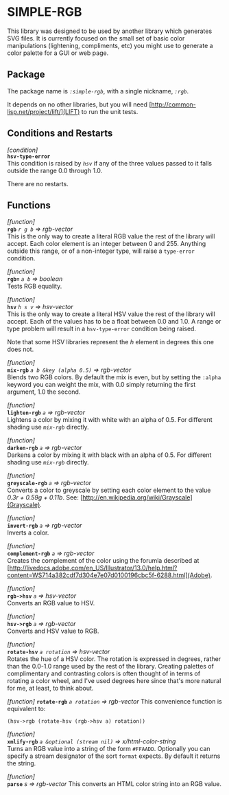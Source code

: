# SIMPLE-RGB

This library was designed to be used by another library which
generates SVG files.  It is currently focused on the small set of
basic color manipulations (lightening, compliments, etc) you might use
to generate a color palette for a GUI or web page. 

## Package
The package name is *`:simple-rgb`*, with a single nickname, *`:rgb`*.

It depends on no other libraries, but you will need
[http://common-lisp.net/project/lift/](LIFT) to run the unit tests. 

## Conditions and Restarts

_[condition]_  
**`hsv-type-error`**  
This condition is raised by *`hsv`* if any of the three values passed
to it falls outside the range 0.0 through  1.0. 

There are no restarts.

## Functions
_[function]_  
**`rgb`** _`r g b` => rgb-vector_  
This is the only way to create a literal RGB value the rest of the
library will accept.  Each color element is an integer between 0 and
255.  Anything outside this range, or of a non-integer type, will
raise a `type-error` condition. 

_[function]_  
**`rgb=`** _`a b` => boolean_  
Tests RGB equality.

_[function]_  
**`hsv`** _`h s v` => hsv-vector_  
This is the only way to create a literal HSV value the rest of the
library will accept.  Each of the values has to be a float between 0.0
and 1.0.  A range or type problem will result in a `hsv-type-error`
condition being raised. 

Note that some HSV libraries represent the _h_ element in degrees
this one does not. 

_[function]_  
**`mix-rgb`** _`a b &key (alpha 0.5)` => rgb-vector_  
Blends two RGB colors.  By default the mix is even, but by setting the
`:alpha` keyword you can weight the mix, with 0.0 simply returning the
first argument, 1.0 the second. 

_[function]_  
**`lighten-rgb`** _`a` => rgb-vector_  
Lightens a color by mixing it with white with an alpha of 0.5.  For
different shading use *`mix-rgb`* directly. 

_[function]_  
**`darken-rgb`** _`a` => rgb-vector_  
Darkens a color by mixing it with black with an alpha of 0.5.  For
different shading use *`mix-rgb`* directly. 

_[function]_  
**`greyscale-rgb`** _`a` => rgb-vector_  
Converts a color to greyscale by setting each color element to the
value _0.3r + 0.59g + 0.11b_.  See:
[http://en.wikipedia.org/wiki/Grayscale](Grayscale). 

_[function]_  
**`invert-rgb`** _`a` => rgb-vector_  
Inverts a color.

_[function]_  
**`complement-rgb`** _`a` => rgb-vector_  
Creates the complement of the color using the forumla described at [http://livedocs.adobe.com/en_US/Illustrator/13.0/help.html?content=WS714a382cdf7d304e7e07d0100196cbc5f-6288.html](Adobe).

_[function]_  
**`rgb->hsv`** _`a` => hsv-vector_  
Converts an RGB value to HSV.

_[function]_  
**`hsv->rgb`** _`a` => rgb-vector_  
Converts and HSV value to RGB.
  
_[function]_  
**`rotate-hsv`** _`a rotation` => hsv-vector_  
Rotates the hue of a HSV color.  The rotation is expressed in degrees,
rather than the 0.0-1.0 range used by the rest of the library.
Creating palettes of complimentary and contrasting colors is often
thought of in terms of rotating a color wheel, and I've used degrees
here since that's more natural for me, at least, to think about. 

_[function]_
**`rotate-rgb`** _`a rotation` => rgb-vector_
This convenience function is equivalent to: 

    (hsv->rgb (rotate-hsv (rgb->hsv a) rotation))

_[function]_  
**`xmlify-rgb`** _`a &optional (stream nil)` => x/html-color-string_  
Turns an RGB value into a string of the form `#FFAADD`.  Optionally
you can specify a stream designator of the sort `format` expects.  By
default it returns the string. 

_[function]_  
**`parse`** _s => rgb-vector_
This converts an HTML color string into an RGB value.
